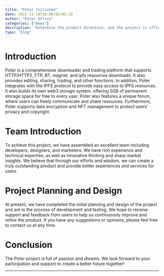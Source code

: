 ```yaml
---
title: "Poter Initiated"
date: 2022-11-10T18:09:02+05:30
author: "Poter Office"
categories: ["News"]
description: "Determine the product direction, and the project is officially established."
type: "blog"
---
```


# Introduction

Poter is a comprehensive downloader and trading platform that supports HTTP/HTTP2, FTP, BT, magnet, and ipfs resources downloads. It also provides editing, sharing, trading, and other functions. In addition, Poter integrates with the IPFS protocol to provide easy access to IPFS resources. It also builds its own web3 storage system, offering 5GB of permanent storage space for free to every user. Poter also features a unique forum, where users can freely communicate and share resources. Furthermore, Poter supports data encryption and NFT management to protect users' privacy and copyright.

# Team Introduction

To achieve this project, we have assembled an excellent team including developers, designers, and marketers. We have rich experience and technical expertise, as well as innovative thinking and sharp market insights. We believe that through our efforts and wisdom, we can create a truly outstanding product and provide better experiences and services for users.


# Project Planning and Design

At present, we have completed the initial planning and design of the project and are in the process of development and testing. We hope to receive support and feedback from users to help us continuously improve and refine the product. If you have any suggestions or opinions, please feel free to contact us at any time.

# Conclusion
The Poter project is full of passion and dreams. We look forward to your participation and support to create a better future together!


--- 